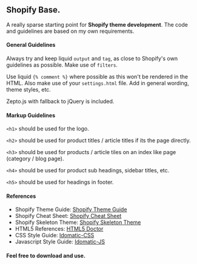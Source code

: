 ## Shopify Base.
A really sparse starting point for **Shopify theme development**. The code and guidelines are based on my own requirements.

#### General Guidelines
Always try and keep liquid `output` and `tag`, as close to Shopify's own guidelines as possible. Make use of `filters`.

Use liquid `{% comment %}` where possible as this won't be rendered in the HTML.
Also make use of your `settings.html` file. Add in general wording, theme styles, etc.

Zepto.js with fallback to jQuery is included.

#### Markup Guidelines

`<h1>` should be used for the logo.

`<h2>` should be used for product titles / article titles if its the page directly.

`<h3>` should be used for products / article tiles on an index like page (category / blog page).

`<h4>` should be used for product sub headings, sidebar titles, etc.

`<h5>` should be used for headings in footer.

#### References
* Shopify Theme Guide: [Shopify Theme Guide](http://wiki.shopify.com/Shopify_Theme_Guide)
* Shopify Cheat Sheet: [Shopify Cheat Sheet](http://cheat.markdunkley.com/)
* Shopify Skeleton Theme: [Shopify Skeleton Theme](https://github.com/Shopify/skeleton-theme/)
* HTML5 References: [HTML5 Doctor](http://html5doctor.com/)
* CSS Style Guide: [Idomatic-CSS](https://github.com/necolas/idiomatic-css)
* Javascript Style Guide: [Idomatic-JS](https://github.com/rwldrn/idiomatic.js/)

#### Feel free to download and use.
